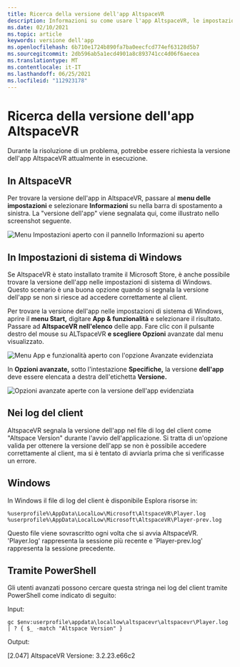 ```yaml
---
title: Ricerca della versione dell'app AltspaceVR
description: Informazioni su come usare l'app AltspaceVR, le impostazioni e i log client per trovare la versione di AltspaceVR attualmente in esecuzione.
ms.date: 02/10/2021
ms.topic: article
keywords: versione dell'app
ms.openlocfilehash: 6b710e1724b890fa7ba0eecfcd774ef63128d5b7
ms.sourcegitcommit: 2db596ab5a1ecd4901a8c893741cc4d06f6aecea
ms.translationtype: MT
ms.contentlocale: it-IT
ms.lasthandoff: 06/25/2021
ms.locfileid: "112923178"
---
```

# <a name="finding-the-altspacevr-app-version"></a>Ricerca della versione dell'app AltspaceVR

Durante la risoluzione di un problema, potrebbe essere richiesta la versione dell'app AltspaceVR attualmente in esecuzione.

## <a name="in-altspacevr"></a>In AltspaceVR

Per trovare la versione dell'app in AltspaceVR, passare al **menu delle impostazioni** e selezionare **Informazioni** su nella barra di spostamento a sinistra. La "versione dell'app" viene segnalata qui, come illustrato nello screenshot seguente.

![Menu Impostazioni aperto con il pannello Informazioni su aperto](images/app-version-img-01.png)

## <a name="in-windows-system-settings"></a>In Impostazioni di sistema di Windows

Se AltspaceVR è stato installato tramite il Microsoft Store, è anche possibile trovare la versione dell'app nelle impostazioni di sistema di Windows.  Questo scenario è una buona opzione quando si segnala la versione dell'app se non si riesce ad accedere correttamente al client.

Per trovare la versione dell'app nelle impostazioni di sistema di Windows, aprire il **menu Start,** digitare **App & funzionalità** e selezionare il risultato. Passare ad **AltspaceVR nell'elenco** delle app. Fare clic con il pulsante destro del mouse su ALTspaceVR **e scegliere Opzioni** avanzate dal menu visualizzato.

![Menu App e funzionalità aperto con l'opzione Avanzate evidenziata](images/app-version-img-02.png)

In **Opzioni avanzate,** sotto l'intestazione **Specifiche,** la versione **dell'app** deve essere elencata a destra dell'etichetta **Versione.**

![Opzioni avanzate aperte con la versione dell'app evidenziata](images/app-version-img-03.png)

## <a name="in-client-logs"></a>Nei log del client

AltspaceVR segnala la versione dell'app nel file di log del client come "Altspace Version" durante l'avvio dell'applicazione. Si tratta di un'opzione valida per ottenere la versione dell'app se non è possibile accedere correttamente al client, ma si è tentato di avviarla prima che si verificasse un errore.

## <a name="windows"></a>Windows

In Windows il file di log del client è disponibile Esplora risorse in:

```
%userprofile%\AppData\LocalLow\Microsoft\AltspaceVR\Player.log
%userprofile%\AppData\LocalLow\Microsoft\AltspaceVR\Player-prev.log
```

Questo file viene sovrascritto ogni volta che si avvia AltspaceVR. 'Player.log' rappresenta la sessione più recente e 'Player-prev.log' rappresenta la sessione precedente.

## <a name="via-powershell"></a>Tramite PowerShell

Gli utenti avanzati possono cercare questa stringa nei log del client tramite PowerShell come indicato di seguito:

Input:

```
gc $env:userprofile\appdata\locallow\altspacevr\altspacevr\Player.log | ? { $_ -match "Altspace Version" }
```

Output:

[2.047] AltspaceVR Versione: 3.2.23.e66c2